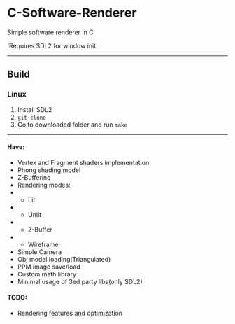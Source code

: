 # C-Software-Renderer
Simple software renderer in C

!Requires SDL2 for window init

---
## Build
### Linux

1. Install SDL2
2. `git clone`
3. Go to downloaded folder and run `make`
---
#### Have:
- Vertex and Fragment shaders implementation
- Phong shading model
- Z-Buffering
- Rendering modes:
- - Lit
- - Unlit
- - Z-Buffer
- - Wireframe
- Simple Camera
- Obj model loading(Triangulated)
- PPM image save/load
- Custom math library
- Minimal usage of 3ed party libs(only SDL2)

#### TODO:
- Rendering features and optimization
